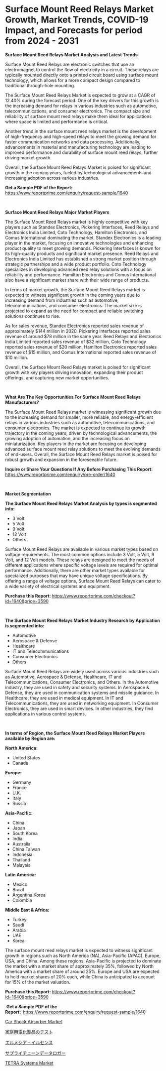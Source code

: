 <p><h1>Surface Mount Reed Relays Market Growth, Market Trends, COVID-19 Impact, and Forecasts for period from 2024 - 2031</h1></p><p><strong>Surface Mount Reed Relays Market Analysis and Latest Trends</strong></p>
<p><p>Surface Mount Reed Relays are electronic switches that use an electromagnet to control the flow of electricity in a circuit. These relays are typically mounted directly onto a printed circuit board using surface mount technology, which allows for a more compact design compared to traditional through-hole mounting.</p><p>The Surface Mount Reed Relays Market is expected to grow at a CAGR of 12.40% during the forecast period. One of the key drivers for this growth is the increasing demand for relays in various industries such as automotive, telecommunications, and consumer electronics. The compact size and reliability of surface mount reed relays make them ideal for applications where space is limited and performance is critical.</p><p>Another trend in the surface mount reed relays market is the development of high-frequency and high-speed relays to meet the growing demand for faster communication networks and data processing. Additionally, advancements in material and manufacturing technology are leading to improved performance and durability of surface mount reed relays, further driving market growth.</p><p>Overall, the Surface Mount Reed Relays Market is poised for significant growth in the coming years, fueled by technological advancements and increasing adoption across various industries.</p></p>
<p><strong>Get a Sample PDF of the Report:&nbsp;</strong> <a href="https://www.reportprime.com/enquiry/request-sample/1640">https://www.reportprime.com/enquiry/request-sample/1640</a></p>
<p>&nbsp;</p>
<p><strong>Surface Mount Reed Relays Major Market Players</strong></p>
<p><p>The Surface Mount Reed Relays market is highly competitive with key players such as Standex Electronics, Pickering Interfaces, Reed Relays and Electronics India Limited, Coto Technology, Hamilton Electronics, and Comus International dominating the market. Standex Electronics is a leading player in the market, focusing on innovative technologies and enhancing product quality to meet growing demands. Pickering Interfaces is known for its high-quality products and significant market presence. Reed Relays and Electronics India Limited has established a strong market position through strategic partnerships and a wide product portfolio. Coto Technology specializes in developing advanced reed relay solutions with a focus on reliability and performance. Hamilton Electronics and Comus International also have a significant market share with their wide range of products.</p><p>In terms of market growth, the Surface Mount Reed Relays market is expected to witness significant growth in the coming years due to increasing demand from industries such as automotive, telecommunications, and consumer electronics. The market size is projected to expand as the need for compact and reliable switching solutions continues to rise.</p><p>As for sales revenue, Standex Electronics reported sales revenue of approximately $144 million in 2020. Pickering Interfaces reported sales revenue of around $78 million in the same year. Reed Relays and Electronics India Limited reported sales revenue of $32 million, Coto Technology reported sales revenue of $20 million, Hamilton Electronics reported sales revenue of $15 million, and Comus International reported sales revenue of $10 million.</p><p>Overall, the Surface Mount Reed Relays market is poised for significant growth with key players driving innovation, expanding their product offerings, and capturing new market opportunities.</p></p>
<p>&nbsp;</p>
<p><strong>What Are The Key Opportunities For Surface Mount Reed Relays Manufacturers?</strong></p>
<p><p>The Surface Mount Reed Relays market is witnessing significant growth due to the increasing demand for smaller, more reliable, and energy-efficient relays in various industries such as automotive, telecommunications, and consumer electronics. The market is expected to continue its growth trajectory in the coming years, driven by technological advancements, the growing adoption of automation, and the increasing focus on miniaturization. Key players in the market are focusing on developing advanced surface mount reed relay solutions to meet the evolving demands of end-users. Overall, the Surface Mount Reed Relays market is poised for robust growth and expansion in the foreseeable future.</p></p>
<p><strong>Inquire or Share Your Questions If Any Before Purchasing This Report:</strong> <a href="https://www.reportprime.com/enquiry/pre-order/1640">https://www.reportprime.com/enquiry/pre-order/1640</a></p>
<p>&nbsp;</p>
<p><strong>Market Segmentation</strong></p>
<p><strong>The Surface Mount Reed Relays Market Analysis by types is segmented into:</strong></p>
<p><ul><li>3 Volt</li><li>5 Volt</li><li>9 Volt</li><li>12 Volt</li><li>Others</li></ul></p>
<p><p>Surface Mount Reed Relays are available in various market types based on voltage requirements. The most common options include 3 Volt, 5 Volt, 9 Volt, and 12 Volt models. These relays are designed to meet the needs of different applications where specific voltage levels are required for optimal performance. Additionally, there are other market types available for specialized purposes that may have unique voltage specifications. By offering a range of voltage options, Surface Mount Reed Relays can cater to a wide variety of electrical systems and equipment.</p></p>
<p><strong>Purchase this Report:&nbsp;</strong><a href="https://www.reportprime.com/checkout?id=1640&price=3590">https://www.reportprime.com/checkout?id=1640&price=3590</a></p>
<p>&nbsp;</p>
<p><strong>The Surface Mount Reed Relays Market Industry Research by Application is segmented into:</strong></p>
<p><ul><li>Automotive</li><li>Aerospace & Defense</li><li>Healthcare</li><li>IT and Telecommunications</li><li>Consumer Electronics</li><li>Others</li></ul></p>
<p><p>Surface Mount Reed Relays are widely used across various industries such as Automotive, Aerospace & Defense, Healthcare, IT and Telecommunications, Consumer Electronics, and Others. In the Automotive industry, they are used in safety and security systems. In Aerospace & Defense, they are used in communication systems and missile guidance. In Healthcare, they are used in medical equipment. In IT and Telecommunications, they are used in networking equipment. In Consumer Electronics, they are used in smart devices. In other industries, they find applications in various control systems.</p></p>
<p>&nbsp;</p>
<p><strong>In terms of Region, the Surface Mount Reed Relays Market Players available by Region are:</strong></p>
<p>
    <p> <strong> North America: </strong>
        <ul>
            <li>United States</li>
            <li>Canada</li>
        </ul>
        </p> 
    <p> <strong> Europe: </strong>
        <ul>
            <li>Germany</li>
            <li>France</li>
            <li>U.K.</li>
            <li>Italy</li>
            <li>Russia</li>
        </ul>
        </p> 
    <p> <strong> Asia-Pacific: </strong>
        <ul>
            <li>China</li>
            <li>Japan</li>
            <li>South Korea</li>
            <li>India</li>
            <li>Australia</li>
            <li>China Taiwan</li>
            <li>Indonesia</li>
            <li>Thailand</li>
            <li>Malaysia</li>
        </ul>
        </p> 
    <p> <strong> Latin America: </strong>
        <ul>
            <li>Mexico</li>
            <li>Brazil</li>
            <li>Argentina Korea</li>
            <li>Colombia</li>
        </ul>
        </p> 
    <p> <strong> Middle East & Africa: </strong>
        <ul>
            <li>Turkey</li>
            <li>Saudi</li>
            <li>Arabia</li>
            <li>UAE</li>
            <li>Korea</li>
        </ul>
    </p>
    </p>
<p><p>The surface mount reed relays market is expected to witness significant growth in regions such as North America (NA), Asia-Pacific (APAC), Europe, USA, and China. Among these regions, Asia-Pacific is projected to dominate the market with a market share of approximately 35%, followed by North America with a market share of around 25%. Europe and USA are expected to hold market shares of 20% each, while China is anticipated to account for 15% of the market valuation.</p></p>
<p><strong>Purchase this Report: </strong><a href="https://www.reportprime.com/checkout?id=1640&price=3590">https://www.reportprime.com/checkout?id=1640&price=3590</a></p>
<p>&nbsp;<strong>Get a Sample PDF of the Report:&nbsp;&nbsp;</strong><a href="https://www.reportprime.com/enquiry/request-sample/1640">https://www.reportprime.com/enquiry/request-sample/1640</a></p>
<p><strong></strong></p>
<p><p><a href="https://issuu.com/reportprime-2/docs/car-shock-absorber-market-size-2030.pptx">Car Shock Absorber Market</a></p><p><a href="https://medium.com/@lindakreitz2023/%E5%AE%B6%E5%BA%AD%E7%94%A8%E9%9B%BB%E5%8C%96%E8%A3%BD%E5%93%81%E3%83%86%E3%82%B9%E3%83%88%E5%B8%82%E5%A0%B4-%E5%B8%82%E5%A0%B4cagr-%E5%B8%82%E5%A0%B4%E3%83%88%E3%83%AC%E3%83%B3%E3%83%89-%E6%88%90%E9%95%B7%E6%88%A6%E7%95%A5%E3%81%AB%E9%96%A2%E3%81%99%E3%82%8Binsights-ab26bd7f1160">家庭用電化製品のテスト</a></p><p><a href="https://github.com/AriMuller2009/Market-Research-Report-List-1/blob/main/98522859928.md">エルメシア・イルセンス</a></p><p><a href="https://medium.com/@alenaieme/%E3%82%B5%E3%83%97%E3%83%A9%E3%82%A4%E3%83%81%E3%82%A7%E3%83%BC%E3%83%B3%E3%83%87%E3%83%BC%E3%82%BF%E3%83%AD%E3%82%AC%E3%83%BC%E3%83%9E%E3%83%BC%E3%82%B1%E3%83%83%E3%83%88%E3%81%AE%E8%A6%8F%E6%A8%A1%E3%81%A8%E5%B8%82%E5%A0%B4%E5%8B%95%E5%90%91-%E5%AE%8C%E5%85%A8%E3%81%AA%E6%A5%AD%E7%95%8C%E6%A6%82%E8%A6%81-2024%E5%B9%B4%E3%81%8B%E3%82%892031%E5%B9%B4-bc0c88b3f358">サプライチェーンデータロガー</a></p><p><a href="https://issuu.com/reportprime-2/docs/tetra-systems-market-size-2030.pptx">TETRA Systems Market</a></p></p>